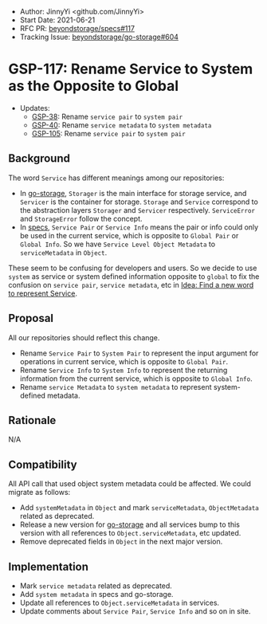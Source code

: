 - Author: JinnyYi <github.com/JinnyYi>
- Start Date: 2021-06-21
- RFC PR: [beyondstorage/specs#117](https://github.com/beyondstorage/specs/issues/117)
- Tracking Issue: [beyondstorage/go-storage#604](https://git.fastonetech.com/fastone/go-storage/issues/604)

# GSP-117: Rename Service to System as the Opposite to Global

- Updates:
    - [GSP-38](./38-service-pair-naming-style.md): Rename `service pair` to `system pair`
    - [GSP-40](./40-unify-object-metadata.md): Rename `service metadata` to `system metadata`
    - [GSP-105](./105-trim-service-pair-prefix.md): Rename `service pair` to `system pair`

## Background

The word `Service` has different meanings among our repositories:

- In [go-storage], `Storager` is the main interface for storage service, and `Servicer` is the container for storage. `Storage` and `Service` correspond to the abstraction layers `Storager` and `Servicer` respectively. `ServiceError` and `StorageError` follow the concept.
- In [specs], `Service Pair` or `Service Info` means the pair or info could only be used in the current service, which is opposite to `Global Pair` or `Global Info`. So we have `Service Level Object Metadata` to `serviceMetadata` in `Object`.

These seem to be confusing for developers and users. So we decide to use `system` as service or system defined information opposite to `global` to fix the confusion on `service pair`, `service metadata`, etc in [Idea: Find a new word to represent Service].

## Proposal

All our repositories should reflect this change.

- Rename `Service Pair` to `System Pair` to represent the input argument for operations in current service, which is opposite to `Global Pair`.
- Rename `Service Info` to `System Info` to represent the returning information from the current service, which is opposite to `Global Info`.
- Rename `service Metadata` to `system metadata` to represent system-defined metadata.

## Rationale

N/A

## Compatibility

All API call that used object system metadata could be affected. We could migrate as follows:

- Add `systemMetadata` in `Object` and mark `serviceMetadata`, `ObjectMetadata` related as deprecated.
- Release a new version for [go-storage] and all services bump to this version with all references to `Object.serviceMetadata`, etc updated.
- Remove deprecated fields in `Object` in the next major version.

## Implementation

- Mark `service metadata` related as deprecated.
- Add `system metadata` in specs and go-storage.
- Update all references to `Object.serviceMetadata` in services.
- Update comments about `Service Pair`, `Service Info` and so on in site.


[go-storage]: https://git.fastonetech.com/fastone/go-storage
[specs]: https://github.com/beyondstorage/specs
[Idea: Find a new word to represent Service]: https://github.com/beyondstorage/specs/issues/114
